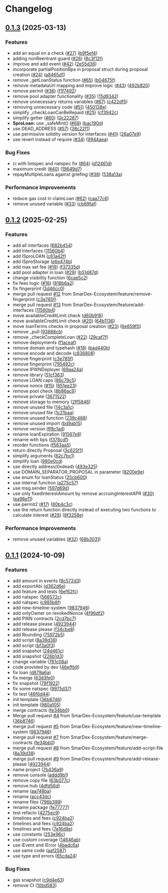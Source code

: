 # Changelog

## [0.1.3](https://github.com/SmarDex-Ecosystem/SPRO_contracts/compare/v0.1.2...v0.1.3) (2025-03-13)


### Features

* add an equal on a check ([#27](https://github.com/SmarDex-Ecosystem/SPRO_contracts/issues/27)) ([b9f5ef4](https://github.com/SmarDex-Ecosystem/SPRO_contracts/commit/b9f5ef4c92a8e10670a84765b29d16c23da4ac31))
* adding nonReentrant guard ([#26](https://github.com/SmarDex-Ecosystem/SPRO_contracts/issues/26)) ([8c3f12f](https://github.com/SmarDex-Ecosystem/SPRO_contracts/commit/8c3f12f949be56886103f06df6b468891591507f))
* improve and add event ([#42](https://github.com/SmarDex-Ecosystem/SPRO_contracts/issues/42)) ([2e55d36](https://github.com/SmarDex-Ecosystem/SPRO_contracts/commit/2e55d36461ef0bb64837c73e80a3bc057873da2e))
* incorporate partialPositionBps in proposal struct during proposal creation ([#24](https://github.com/SmarDex-Ecosystem/SPRO_contracts/issues/24)) ([a8465d1](https://github.com/SmarDex-Ecosystem/SPRO_contracts/commit/a8465d1b095a6355e1140a1a674d5f34f863c2c2))
* remove _getLoanStatus function ([#65](https://github.com/SmarDex-Ecosystem/SPRO_contracts/issues/65)) ([b04675f](https://github.com/SmarDex-Ecosystem/SPRO_contracts/commit/b04675f0b740f41768f9f8331f855bc6bdf82290))
* remove metadataUri mapping and improve logic ([#43](https://github.com/SmarDex-Ecosystem/SPRO_contracts/issues/43)) ([492b820](https://github.com/SmarDex-Ecosystem/SPRO_contracts/commit/492b820270ecefb1fa7d4e836e28dcda259a445c))
* remove permit ([#36](https://github.com/SmarDex-Ecosystem/SPRO_contracts/issues/36)) ([f1f7492](https://github.com/SmarDex-Ecosystem/SPRO_contracts/commit/f1f74929f58c99a6b2ac2c5e2d9e63e7afdf1df8))
* remove pool adapter functionality ([#35](https://github.com/SmarDex-Ecosystem/SPRO_contracts/issues/35)) ([15d9342](https://github.com/SmarDex-Ecosystem/SPRO_contracts/commit/15d93427702be4a072510be6b8a74f13bd5f2004))
* remove unnecessary returns variables ([#67](https://github.com/SmarDex-Ecosystem/SPRO_contracts/issues/67)) ([c422df5](https://github.com/SmarDex-Ecosystem/SPRO_contracts/commit/c422df548a8896943a4038ddc0f49553fdc1dfab))
* removing unnecessary code ([#51](https://github.com/SmarDex-Ecosystem/SPRO_contracts/issues/51)) ([450138e](https://github.com/SmarDex-Ecosystem/SPRO_contracts/commit/450138ea7720d7581fdada8189f5b99c47688623))
* simplify _checkLoanCanBeRepaid ([#25](https://github.com/SmarDex-Ecosystem/SPRO_contracts/issues/25)) ([cf3942c](https://github.com/SmarDex-Ecosystem/SPRO_contracts/commit/cf3942c0becf476ad834a745b329cd3c43220247))
* simplify getter ([#60](https://github.com/SmarDex-Ecosystem/SPRO_contracts/issues/60)) ([0c22287](https://github.com/SmarDex-Ecosystem/SPRO_contracts/commit/0c22287ff46a12d83bba3c0403c428349c45a262))
* **SproLoan:** use _safeMint() ([#68](https://github.com/SmarDex-Ecosystem/SPRO_contracts/issues/68)) ([bac190d](https://github.com/SmarDex-Ecosystem/SPRO_contracts/commit/bac190d1d325a7b05758b456e00d156dde47c091))
* use DEAD_ADDRESS ([#57](https://github.com/SmarDex-Ecosystem/SPRO_contracts/issues/57)) ([38c22f1](https://github.com/SmarDex-Ecosystem/SPRO_contracts/commit/38c22f14c8941fab2cd4f079bdd3236cdcd1928d))
* use permissive solidity version for interfaces ([#41](https://github.com/SmarDex-Ecosystem/SPRO_contracts/issues/41)) ([26a07e9](https://github.com/SmarDex-Ecosystem/SPRO_contracts/commit/26a07e92c048340ef47c0027b9a70588ebf22b90))
* use revert instead of require ([#34](https://github.com/SmarDex-Ecosystem/SPRO_contracts/issues/34)) ([9944aea](https://github.com/SmarDex-Ecosystem/SPRO_contracts/commit/9944aea79856eb87c52e8c5e07a325f101c450ed))


### Bug Fixes

* ci with lintspec and natspec fix ([#64](https://github.com/SmarDex-Ecosystem/SPRO_contracts/issues/64)) ([d12461d](https://github.com/SmarDex-Ecosystem/SPRO_contracts/commit/d12461d05571ec52ea9e3fcea9cb3d96e6f288f2))
* maximum credit ([#40](https://github.com/SmarDex-Ecosystem/SPRO_contracts/issues/40)) ([19649d7](https://github.com/SmarDex-Ecosystem/SPRO_contracts/commit/19649d7735870ea06493d05230aab50330ca5c2b))
* repayMultipleLoans against griefing ([#38](https://github.com/SmarDex-Ecosystem/SPRO_contracts/issues/38)) ([538a13a](https://github.com/SmarDex-Ecosystem/SPRO_contracts/commit/538a13a47ee0998a98b6177ca5b66130da59a72f))


### Performance Improvements

* reduce gas cost in claimLoan ([#62](https://github.com/SmarDex-Ecosystem/SPRO_contracts/issues/62)) ([caa77c6](https://github.com/SmarDex-Ecosystem/SPRO_contracts/commit/caa77c6f07edcee1af6d240912f2755d264348ca))
* remove unused variable ([#33](https://github.com/SmarDex-Ecosystem/SPRO_contracts/issues/33)) ([cb69faf](https://github.com/SmarDex-Ecosystem/SPRO_contracts/commit/cb69fafae125205ba15921a788c3bec9c03f4417))

## [0.1.2](https://github.com/SmarDex-Ecosystem/SPRO_contracts/compare/v0.1.1...v0.1.2) (2025-02-25)


### Features

* add all interfaces ([682b454](https://github.com/SmarDex-Ecosystem/SPRO_contracts/commit/682b454be0f0a3b5338fc8f39904fd430d384448))
* add interfaces ([11560b4](https://github.com/SmarDex-Ecosystem/SPRO_contracts/commit/11560b4f8044a460d3c69e3ffe9d9da1c35a7c32))
* add ISproLOAN ([c61a42f](https://github.com/SmarDex-Ecosystem/SPRO_contracts/commit/c61a42f4ed1ee5a7032fe0d09fc697bfffabf004))
* add ISproStorage ([e6e474b](https://github.com/SmarDex-Ecosystem/SPRO_contracts/commit/e6e474bf16babf2dfee16298e91e8e21ae6b671f))
* add max set fee ([#19](https://github.com/SmarDex-Ecosystem/SPRO_contracts/issues/19)) ([f37335d](https://github.com/SmarDex-Ecosystem/SPRO_contracts/commit/f37335d67004f79020cce49af5b7467236fe15bd))
* add pool adapter in loan ([#29](https://github.com/SmarDex-Ecosystem/SPRO_contracts/issues/29)) ([b51487d](https://github.com/SmarDex-Ecosystem/SPRO_contracts/commit/b51487de7498aefb2eb33e1ad399e6ae93ef8ecb))
* change visibility function ([6cae5c2](https://github.com/SmarDex-Ecosystem/SPRO_contracts/commit/6cae5c25453455383438c2d99d09d767a93ea5f4))
* fix fees logic ([#16](https://github.com/SmarDex-Ecosystem/SPRO_contracts/issues/16)) ([818b6a2](https://github.com/SmarDex-Ecosystem/SPRO_contracts/commit/818b6a269c61c885c2b760c292e2b63b26272344))
* fix fingerprint ([3d46cc0](https://github.com/SmarDex-Ecosystem/SPRO_contracts/commit/3d46cc08c168c58c3664ba85d7c80db1fbd4b2c2))
* merge pull request [#12](https://github.com/SmarDex-Ecosystem/SPRO_contracts/issues/12) from SmarDex-Ecosystem/feature/remove-fingerprint ([c3e785f](https://github.com/SmarDex-Ecosystem/SPRO_contracts/commit/c3e785f49e7d49a2617838d7a0c5f748f41e22e6))
* merge pull request [#13](https://github.com/SmarDex-Ecosystem/SPRO_contracts/issues/13) from SmarDex-Ecosystem/feature/add-interfaces ([11560b4](https://github.com/SmarDex-Ecosystem/SPRO_contracts/commit/11560b4f8044a460d3c69e3ffe9d9da1c35a7c32))
* move availableCreditLimit check ([d60b918](https://github.com/SmarDex-Ecosystem/SPRO_contracts/commit/d60b91879b6338b593d9296f637236dfcaa38cf7))
* move availableCreditLimit check ([#20](https://github.com/SmarDex-Ecosystem/SPRO_contracts/issues/20)) ([64b1136](https://github.com/SmarDex-Ecosystem/SPRO_contracts/commit/64b1136a7aba1e916aecb0e1b03852174bedd689))
* move loanTerms checks in proposal creation ([#23](https://github.com/SmarDex-Ecosystem/SPRO_contracts/issues/23)) ([6e659f5](https://github.com/SmarDex-Ecosystem/SPRO_contracts/commit/6e659f5ee7d26c2b1764017c348dbd987274fe05))
* remove  _pull ([93888cb](https://github.com/SmarDex-Ecosystem/SPRO_contracts/commit/93888cbc2e81accbd17921461168f5f0d3a2bfee))
* remove _checkCompleteLoan ([#22](https://github.com/SmarDex-Ecosystem/SPRO_contracts/issues/22)) ([29caf7f](https://github.com/SmarDex-Ecosystem/SPRO_contracts/commit/29caf7f5d13325f2af3f34412091ad28ad09d62c))
* remove deployments ([f1aceaf](https://github.com/SmarDex-Ecosystem/SPRO_contracts/commit/f1aceaf544f9372eb6e12acea5777338d3954a1c))
* remove domain and typehash ([#18](https://github.com/SmarDex-Ecosystem/SPRO_contracts/issues/18)) ([bad440b](https://github.com/SmarDex-Ecosystem/SPRO_contracts/commit/bad440b19c11944b3f3cb4f67778517a9662f109))
* remove encode and decode ([c836808](https://github.com/SmarDex-Ecosystem/SPRO_contracts/commit/c836808388896782a233021558a167afa6405981))
* remove fingerprint ([c3e785f](https://github.com/SmarDex-Ecosystem/SPRO_contracts/commit/c3e785f49e7d49a2617838d7a0c5f748f41e22e6))
* remove fingerprint ([795492c](https://github.com/SmarDex-Ecosystem/SPRO_contracts/commit/795492c91378743fb09779c91d3804028acdcec3))
* remove IPWNDeployer ([69aa24a](https://github.com/SmarDex-Ecosystem/SPRO_contracts/commit/69aa24a03e7b11e5ada10eba6a16b88fc6e0a6bf))
* remove library ([51cf363](https://github.com/SmarDex-Ecosystem/SPRO_contracts/commit/51cf363493defdcbbdd8eb35de53964251703d88))
* remove LOAN caps ([86c79c5](https://github.com/SmarDex-Ecosystem/SPRO_contracts/commit/86c79c5f91032be670a2559d3827550b28dce059))
* remove nonce ([#15](https://github.com/SmarDex-Ecosystem/SPRO_contracts/issues/15)) ([851ee23](https://github.com/SmarDex-Ecosystem/SPRO_contracts/commit/851ee23956fa57d74057390a047c97a540d6b394))
* remove pool check ([8b86ac9](https://github.com/SmarDex-Ecosystem/SPRO_contracts/commit/8b86ac9f161e6c35dcb3e2d7470e9ec9defd291c))
* remove private ([3671522](https://github.com/SmarDex-Ecosystem/SPRO_contracts/commit/3671522a686fed393e8ddcf0d98638277e1b0950))
* remove storage to memory ([2ff5846](https://github.com/SmarDex-Ecosystem/SPRO_contracts/commit/2ff5846bd1d5b16b63e1bd617d9087a97928f31a))
* remove unused file ([14c3a1c](https://github.com/SmarDex-Ecosystem/SPRO_contracts/commit/14c3a1c17a8924eb45d13ee41f4ce7881b7f662f))
* remove unused file ([1c21baa](https://github.com/SmarDex-Ecosystem/SPRO_contracts/commit/1c21baaa8078bf95422306b8be9c82ec89fcc65e))
* remove unused function ([239c488](https://github.com/SmarDex-Ecosystem/SPRO_contracts/commit/239c4888bf1593664a30dfbd468bb55ff8360c4a))
* remove unused import ([bd9ab15](https://github.com/SmarDex-Ecosystem/SPRO_contracts/commit/bd9ab15332b9ecf27ce8d7981fa5ccc4eba94f09))
* remove version ([ff8c1ad](https://github.com/SmarDex-Ecosystem/SPRO_contracts/commit/ff8c1ad27f47e8732aebdef71ebff1b32c29225f))
* rename loanExpiration ([91567e8](https://github.com/SmarDex-Ecosystem/SPRO_contracts/commit/91567e8062bc17229890b56e2a1a4699a886f995))
* rename with bps ([f378cdf](https://github.com/SmarDex-Ecosystem/SPRO_contracts/commit/f378cdf2c504f5d3cc5e70be166108df60343d67))
* reorder functions ([f563aa5](https://github.com/SmarDex-Ecosystem/SPRO_contracts/commit/f563aa53a545715be6f7f6447ad6257ee2fa556c))
* return directly Proposal ([3c625f1](https://github.com/SmarDex-Ecosystem/SPRO_contracts/commit/3c625f189d13f7b3ec8778bab9a70d9554052312))
* simplify arguments ([82c7bc1](https://github.com/SmarDex-Ecosystem/SPRO_contracts/commit/82c7bc17952ac0ac6f5a523aaeebcc7a961971d3))
* simplify loan ([980e0cd](https://github.com/SmarDex-Ecosystem/SPRO_contracts/commit/980e0cd900600613c7cab2a125cc927a43c91d5f))
* use directly address(0xdead) ([493e325](https://github.com/SmarDex-Ecosystem/SPRO_contracts/commit/493e325913c423539e55f9efe7c5e692e7fe1819))
* use DOMAIN_SEPARATOR_PROPOSAL in parameter ([8200e9e](https://github.com/SmarDex-Ecosystem/SPRO_contracts/commit/8200e9e2df4dfbca9c97d6d16ea8d6fbc1741166))
* use enum for loanStatus ([25cb600](https://github.com/SmarDex-Ecosystem/SPRO_contracts/commit/25cb600ed855da8c97e1621f6dbb9ccadb50828e))
* use internal function ([a275c57](https://github.com/SmarDex-Ecosystem/SPRO_contracts/commit/a275c57a20248eeef2512dfb4416f0ad91a89f6c))
* use msg.sender ([597d69d](https://github.com/SmarDex-Ecosystem/SPRO_contracts/commit/597d69d6c21b7fcae027bff5a852ecc7ea645cfc))
* use only fixedInterestAmount by remove accruingInterestAPR ([#30](https://github.com/SmarDex-Ecosystem/SPRO_contracts/issues/30)) ([ea98e11](https://github.com/SmarDex-Ecosystem/SPRO_contracts/commit/ea98e11d8b612942036eba974113c7ff10913dac))
* use permit2 ([#17](https://github.com/SmarDex-Ecosystem/SPRO_contracts/issues/17)) ([80b4c3c](https://github.com/SmarDex-Ecosystem/SPRO_contracts/commit/80b4c3cb534595e1fdc40a7da058d8ca8146ec98))
* use the return function directly instead of executing two functions to calculate interest ([#28](https://github.com/SmarDex-Ecosystem/SPRO_contracts/issues/28)) ([8f3258e](https://github.com/SmarDex-Ecosystem/SPRO_contracts/commit/8f3258e29a0f5846002ce7b37852443d985e6e97))


### Performance Improvements

* remove unused variables ([#32](https://github.com/SmarDex-Ecosystem/SPRO_contracts/issues/32)) ([68b3031](https://github.com/SmarDex-Ecosystem/SPRO_contracts/commit/68b3031ffbd93fdd4cbc20b01f9ded03d0388f41))

## [0.1.1](https://github.com/SmarDex-Ecosystem/SPRO_contracts/compare/v0.1.0...v0.1.1) (2024-10-09)


### Features

* add amount in events ([8c572d3](https://github.com/SmarDex-Ecosystem/SPRO_contracts/commit/8c572d3179ed70a4006b7a1a527762120b6e9d31))
* add exportAbi ([d362d6e](https://github.com/SmarDex-Ecosystem/SPRO_contracts/commit/d362d6eea2068ac831a3fb1a9febc1668f8f6815))
* add feature and tests ([6ef62fc](https://github.com/SmarDex-Ecosystem/SPRO_contracts/commit/6ef62fc2ff8dbdc2c537a770bf446ee021ee6706))
* add natspec ([566572c](https://github.com/SmarDex-Ecosystem/SPRO_contracts/commit/566572cf74d87c399e15e998e139faeadd43883d))
* add natspec ([c985b8f](https://github.com/SmarDex-Ecosystem/SPRO_contracts/commit/c985b8faf4b9d1dc594b6e2a9c19760e242af0c4))
* add new-timeline-system ([9837946](https://github.com/SmarDex-Ecosystem/SPRO_contracts/commit/98379463d5c2ab9983c5a859fb8c65480deb5b89))
* add onlyOwner on revokedNonce ([4f96df2](https://github.com/SmarDex-Ecosystem/SPRO_contracts/commit/4f96df2406814fdad888218d07745ca5654f3fd4))
* add PWN contracts ([2cd7bc7](https://github.com/SmarDex-Ecosystem/SPRO_contracts/commit/2cd7bc7b1e3fd111555c99b102384d547f3a3f64))
* add release please ([4923944](https://github.com/SmarDex-Ecosystem/SPRO_contracts/commit/4923944d9e51ffcf6ca1af1f9df90644cd2c9d59))
* add release please ([f34cbe8](https://github.com/SmarDex-Ecosystem/SPRO_contracts/commit/f34cbe86858e7f1a25c1a7699367a93fce7043c7))
* add Rounding ([75972b5](https://github.com/SmarDex-Ecosystem/SPRO_contracts/commit/75972b57a17e3804bf5b1f911475fcd9131f1145))
* add script ([8a39d38](https://github.com/SmarDex-Ecosystem/SPRO_contracts/commit/8a39d383cf19fcff6a3e4091f30aa2f5c6a0bb9d))
* add script ([bf3a0f3](https://github.com/SmarDex-Ecosystem/SPRO_contracts/commit/bf3a0f36d37d92c59f98128de2880e69b4d11585))
* add snapshot ([24d461c](https://github.com/SmarDex-Ecosystem/SPRO_contracts/commit/24d461c46b829c394e8f4270661223eb5bcefe14))
* add snapshot ([226b1d3](https://github.com/SmarDex-Ecosystem/SPRO_contracts/commit/226b1d3b15a38a3f08577defbc3f5d02dfb9ad3c))
* change variable ([761c08a](https://github.com/SmarDex-Ecosystem/SPRO_contracts/commit/761c08afd7383e4bba77d14325935083137f506d))
* code provided by dev ([46effb9](https://github.com/SmarDex-Ecosystem/SPRO_contracts/commit/46effb9dbe86193d7fac8eb71e2720dd4590b550))
* fix loan ([d879a6a](https://github.com/SmarDex-Ecosystem/SPRO_contracts/commit/d879a6a53fefffa868a0b837df444cf975d84c96))
* fix merge ([63d3fe0](https://github.com/SmarDex-Ecosystem/SPRO_contracts/commit/63d3fe0bff6ec93e98a4d59afa233102b36c4e30))
* fix snapshot ([79f1922](https://github.com/SmarDex-Ecosystem/SPRO_contracts/commit/79f1922cd7f5accf09c92c15b9675cba63b032d1))
* fix some natspec ([9975d37](https://github.com/SmarDex-Ecosystem/SPRO_contracts/commit/9975d37f6abe76c935a8ee44336ab96ece165541))
* fix test ([46f6d44](https://github.com/SmarDex-Ecosystem/SPRO_contracts/commit/46f6d44520a25309025397445467ddbc95bb4829))
* init template ([36b8746](https://github.com/SmarDex-Ecosystem/SPRO_contracts/commit/36b87462d1342c91056901274e06d3fc8025779b))
* init template ([980a105](https://github.com/SmarDex-Ecosystem/SPRO_contracts/commit/980a105da90fc7e0ee1fabaee2bc3a5f6f240e5f))
* merge contracts ([fe34bb0](https://github.com/SmarDex-Ecosystem/SPRO_contracts/commit/fe34bb02e30408126ffb2d437bcf19a7c1e70b9e))
* Merge pull request [#4](https://github.com/SmarDex-Ecosystem/SPRO_contracts/issues/4) from SmarDex-Ecosystem/feature/use-template ([36b8746](https://github.com/SmarDex-Ecosystem/SPRO_contracts/commit/36b87462d1342c91056901274e06d3fc8025779b))
* merge pull request [#5](https://github.com/SmarDex-Ecosystem/SPRO_contracts/issues/5) from SmarDex-Ecosystem/feature/new-timeline-system ([9837946](https://github.com/SmarDex-Ecosystem/SPRO_contracts/commit/98379463d5c2ab9983c5a859fb8c65480deb5b89))
* merge pull request [#7](https://github.com/SmarDex-Ecosystem/SPRO_contracts/issues/7) from SmarDex-Ecosystem/feature/merge-contracts ([fe34bb0](https://github.com/SmarDex-Ecosystem/SPRO_contracts/commit/fe34bb02e30408126ffb2d437bcf19a7c1e70b9e))
* merge pull request [#8](https://github.com/SmarDex-Ecosystem/SPRO_contracts/issues/8) from SmarDex-Ecosystem/feature/add-script-file ([8a39d38](https://github.com/SmarDex-Ecosystem/SPRO_contracts/commit/8a39d383cf19fcff6a3e4091f30aa2f5c6a0bb9d))
* merge pull request [#9](https://github.com/SmarDex-Ecosystem/SPRO_contracts/issues/9) from SmarDex-Ecosystem/feature/add-release-please ([4923944](https://github.com/SmarDex-Ecosystem/SPRO_contracts/commit/4923944d9e51ffcf6ca1af1f9df90644cd2c9d59))
* name project ([7b436a9](https://github.com/SmarDex-Ecosystem/SPRO_contracts/commit/7b436a91ba695dccca30d1f249375c6eaa70492a))
* remove console ([addd9b1](https://github.com/SmarDex-Ecosystem/SPRO_contracts/commit/addd9b1072bc10dd1273cc9b70e76abd002958af))
* remove copy file ([63b077c](https://github.com/SmarDex-Ecosystem/SPRO_contracts/commit/63b077ce199096a016783f1b141ddc7087ba7155))
* remove hub ([4dfd56d](https://github.com/SmarDex-Ecosystem/SPRO_contracts/commit/4dfd56df96c7e26b4ed5bd148f6f22e9394c3946))
* rename ([aa748ba](https://github.com/SmarDex-Ecosystem/SPRO_contracts/commit/aa748ba7273dca133c01a001e7653be9bea09b37))
* rename ([acc43dc](https://github.com/SmarDex-Ecosystem/SPRO_contracts/commit/acc43dcc75a9ead0bea9d000773665727f24d813))
* rename files ([796b399](https://github.com/SmarDex-Ecosystem/SPRO_contracts/commit/796b39999bf4e8dff5ce264a8474b871bb32d5b2))
* rename package ([fe77777](https://github.com/SmarDex-Ecosystem/SPRO_contracts/commit/fe7777721021218b0b7e1e4c42a329103cceaca7))
* test refacto ([4275ec9](https://github.com/SmarDex-Ecosystem/SPRO_contracts/commit/4275ec9ddcbf342b64deb0724403f1a184eb40ff))
* timelines and fees ([c924ba2](https://github.com/SmarDex-Ecosystem/SPRO_contracts/commit/c924ba2c1d0c4e9d601832e7b2b75a9f08758af4))
* timelines and fees ([c924ba2](https://github.com/SmarDex-Ecosystem/SPRO_contracts/commit/c924ba2c1d0c4e9d601832e7b2b75a9f08758af4))
* timelines and fees ([7e16d9e](https://github.com/SmarDex-Ecosystem/SPRO_contracts/commit/7e16d9e88d8ed40a894ed9029ad31f1fde6052ce))
* use constants ([253e96c](https://github.com/SmarDex-Ecosystem/SPRO_contracts/commit/253e96c6010454e427a844eded74462a989c177a))
* use custom coverage ([14646ab](https://github.com/SmarDex-Ecosystem/SPRO_contracts/commit/14646ab60f51266564f59a283e2407c763630344))
* use IEvent and IError ([4badc6a](https://github.com/SmarDex-Ecosystem/SPRO_contracts/commit/4badc6a5c79917d24d5575c624b45ada9d9390b2))
* use same code ([aaf2587](https://github.com/SmarDex-Ecosystem/SPRO_contracts/commit/aaf2587a737c55bfc22d93d016454059c09b9435))
* use type and errors ([65cda24](https://github.com/SmarDex-Ecosystem/SPRO_contracts/commit/65cda24a455ae82b5dd02cde47ddf26d1789dfa5))


### Bug Fixes

* gas snapshot ([c9d4e63](https://github.com/SmarDex-Ecosystem/SPRO_contracts/commit/c9d4e63a150fee89b9ab90b365cec1003da88dac))
* remove CI ([10bd583](https://github.com/SmarDex-Ecosystem/SPRO_contracts/commit/10bd583fe87c6692fea67087392f9e0755c01427))
